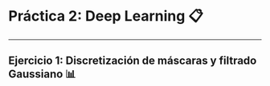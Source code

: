 # Práctica 2: Deep Learning 📋

---

## Ejercicio 1: Discretización de máscaras y filtrado Gaussiano 📊

